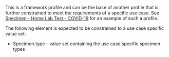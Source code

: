This is a framework profile and can be the base of another profile that is further constrained to meet the requirements of a specific use case. See [Specimen - Home Lab Test - COVID-19](StructureDefinition-Specimen-home-lab-test-covid.html) for an example of such a profile.

The following element is expected to be constrained to a use case specific value set:
* Specimen.type - value set containing the use case specific specimen types